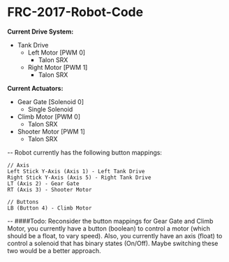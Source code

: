# FRC-2017-Robot-Code

**Current Drive System:** 
* Tank Drive 
  * Left Motor [PWM 0]
    * Talon SRX
  * Right Motor [PWM 1]
    * Talon SRX

**Current Actuators:**
* Gear Gate [Solenoid 0]
  * Single Solenoid
* Climb Motor [PWM 0]
  * Talon SRX
* Shooter Motor [PWM 1]
  * Talon SRX


--
Robot currently has the following button mappings:
```
// Axis
Left Stick Y-Axis (Axis 1) - Left Tank Drive
Right Stick Y-Axis (Axis 5) - Right Tank Drive
LT (Axis 2) - Gear Gate
RT (Axis 3) - Shooter Motor

// Buttons
LB (Button 4) - Climb Motor
```
--
####Todo: 
Reconsider the button mappings for Gear Gate and Climb Motor, you currently have a button (boolean) to control a motor (which should be a float, to vary speed). Also, you currently have an axis (float) to control a solenoid that has binary states (On/Off). Maybe switching these two would be a better approach.
